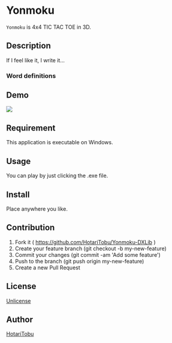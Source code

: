 # Yonmoku

`Yonmoku` is 4x4 TIC TAC TOE in 3D.

## Description

If I feel like it, I write it...

### Word definitions



## Demo

![](img/demo.gif)

## Requirement

This application is executable on Windows.

## Usage

You can play by just clicking the .exe file.

## Install

Place anywhere you like.

## Contribution

1. Fork it ( https://github.com/HotariTobu/Yonmoku-DXLib )
2. Create your feature branch (git checkout -b my-new-feature)
3. Commit your changes (git commit -am 'Add some feature')
4. Push to the branch (git push origin my-new-feature)
5. Create a new Pull Request

## License

[Unlicense](LICENSE)

## Author

[HotariTobu](https://github.com/HotariTobu)
